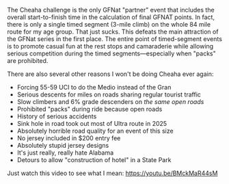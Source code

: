 The Cheaha challenge is the only GFNat "partner" event that includes the overall start-to-finish time in the calculation of final GFNAT points. In fact, there is only a single timed segment (3-mile climb) on the whole 84 mile route for my age group. That just sucks. This defeats the main attraction of the GFNat series in the first place. The entire point of timed-segment events is to promote casual fun at the rest stops and camaraderie while allowing serious competition during the timed segments—especially when "packs" are prohibited.

There are also several other reasons I won't be doing Cheaha ever again:

- Forcing 55-59 UCI to do the Medio instead of the Gran
- Serious descents for miles on roads sharing regular tourist traffic
- Slow climbers and 6% grade descenders on *the same open roads*
- Prohibited "packs" during ride because open roads
- History of serious accidents
- Sink hole in road took out most of Ultra route in 2025
- Absolutely horrible road quality for an event of this size
- No jersey included in $200 entry fee
- Absolutely stupid jersey designs
- It's just really, really hate Alabama
- Detours to allow "construction of hotel" in a State Park

Just watch this video to see what I mean: https://youtu.be/BMckMaR44sM